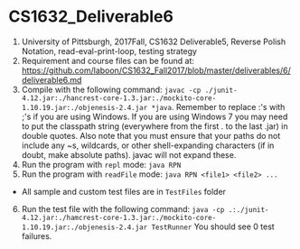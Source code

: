 # CS1632_Deliverable6
1. University of Pittsburgh, 2017Fall, CS1632 Deliverable5, Reverse Polish Notation, read-eval-print-loop, testing strategy
2. Requirement and course files can be found at: https://github.com/laboon/CS1632_Fall2017/blob/master/deliverables/6/deliverable6.md
3. Compile with the following command: `javac -cp ./junit-4.12.jar:./hancrest-core-1.3.jar:./mockito-core-1.10.19.jar:./objenesis-2.4.jar *java`. Remember to replace :'s with ;'s if you are using Windows. If you are using Windows 7 you may need to put the classpath string (everywhere from the first . to the last .jar) in double quotes. Also note that you must ensure that your paths do not include any ~s, wildcards, or other shell-expanding characters (if in doubt, make absolute paths). javac will not expand these.
4. Run the program with `repl` mode: `java RPN`
5. Run the program with `readFile` mode: `java RPN <file1> <file2> ...`
  * All sample and custom test files are in `TestFiles` folder
6. Run the test file with the following command: `java -cp .:./junit-4.12.jar:./hamcrest-core-1.3.jar:./mockito-core-1.10.19.jar:./objenesis-2.4.jar TestRunner` You should see 0 test failures.
